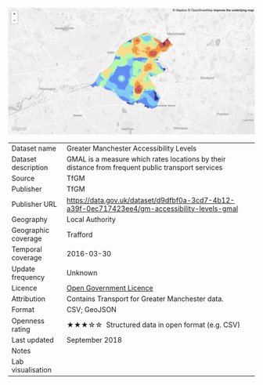 <a href="trafford_gmal.geojson"><img src="thumbnail.png" alt="GMAL" width="600"/></a>
<table>
<tr>
	<td>Dataset name</td>
	<td>Greater Manchester Accessibility Levels</td>
</tr>
<tr>
	<td>Dataset description</td>
	<td>GMAL is a measure which rates locations by their distance from frequent public transport services</td>
</tr>
<tr>
	<td>Source</td>
	<td>TfGM</td>
</tr>
<tr>
	<td>Publisher</td>
	<td>TfGM</td>
</tr>
<tr>
	<td>Publisher URL</td>
	<td><a href="https://data.gov.uk/dataset/d9dfbf0a-3cd7-4b12-a39f-0ec717423ee4/gm-accessibility-levels-gmal">https://data.gov.uk/dataset/d9dfbf0a-3cd7-4b12-a39f-0ec717423ee4/gm-accessibility-levels-gmal</a></td>
</tr>
<tr>
	<td>Geography</td>
	<td>Local Authority</td>
</tr>
<tr>
	<td>Geographic coverage</td>
	<td>Trafford</td>
</tr>
<tr>
	<td>Temporal coverage</td>
	<td>2016-03-30</td>
</tr>
<tr>
	<td>Update frequency</td>
	<td>Unknown</td>
</tr>
<tr>
	<td>Licence</td>
	<td><a href="http://www.nationalarchives.gov.uk/doc/open-government-licence/version/3/">Open Government Licence</a></td>
</tr>
<tr>
	<td>Attribution</td>
	<td>Contains Transport for Greater Manchester data.</td>
</tr>
<tr>
	<td>Format</td>
	<td>CSV; GeoJSON</td>
</tr>
<tr>
	<td>Openness rating</td>
	<td>&#9733&#9733&#9733&#9734&#9734&nbsp; Structured data in open format (e.g. CSV)</td>
</tr>
<tr>
	<td>Last updated</td>
	<td>September 2018</td>
</tr>
<tr>
	<td>Notes</td>
	<td></td>
</tr>
<tr>
	<td>Lab visualisation</td>
	<td></td>
</tr>
</table>
